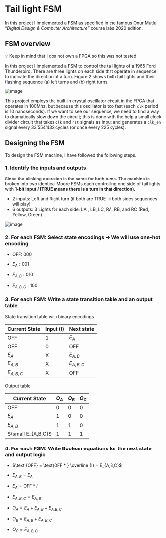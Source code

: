 # Tail light FSM
In this project I implemented a FSM as specified in the famous Onur Mutlu “*Digital Design & Computer Architecture”* course labs 2020 edition.
## FSM overview

💡 Keep in mind that I don not own a FPGA so this was not tested

In this project I implemented a FSM to control the tail lights of a 1965 Ford Thunderbird. There are three lights on each side that operate in sequence to indicate the direction of a turn. Figure 2 shows  both tail lights and their flashing sequence (a) left turns and (b) right turns.

![image](https://github.com/OmarNehad/Tail-Lights-FSM/assets/52573189/bad4defd-b719-4cdf-b6cb-b78e5215b5d4)

This project employs the built-in crystal oscillator circuit in the FPGA that operates in 100Mhz, but because this oscillator is too fast (each `clk` period is 10 nanoseconds). If we want to see our sequence, we need to find a way to dramatically slow down the circuit; this is done with the help a small clock divider circuit that takes `clk` and `rst` signals as input and generates a `clk_en` signal every 33’554’432 cycles (or once every 225 cycles).
## Designing the FSM

To design the FSM machine, I have followed the following steps.

### 1. Identify the inputs and outputs

Since the blinking operation is the same for both turns. The machine is broken into two identical Moore FSMs each controlling one side of tail lights with **1-bit input $I$ (TRUE means there is a turn in that direction).**

- 2 inputs: Left and Right turn (if both are TRUE → both sides sequences will play)
- 6 outputs: 3 Lights for each side: LA , LB, LC, RA, RB, and RC (Red, Yellow, Green)

![image](https://github.com/OmarNehad/Tail-Lights-FSM/assets/52573189/6f9409fe-028f-4b97-89b9-a5321266b6f1)
### 2. For each FSM: Select state encodings → We will use one-hot encoding

- OFF: 000

- $E_A: 001$

- $E_{A,B}: 010$

- $E_{A,B,C}: 100$

### 3. For each FSM: Write a state transition table and an output table

State transition table with binary encodings

| Current State | Input ($I$) | Next state |
| --- | --- | --- |
| OFF | 1 | $E_A$ |
| OFF | 0 | OFF |
| $E_A$ | X | $E_{A,B}$ |
| $E_{A,B}$ | X | $E_{A,B,C}$ |
| $E_{A,B,C}$ | X | OFF |

Output table

| Current State | $O_A$ | $O_B$ | $O_C$ |
| --- | --- | --- | --- |
| OFF | 0 | 0 | 0 |
| $E_{A}$ | 1 | 0 | 0 |
| $E_{A,B}$ | 1 | 1 | 0 |
| $\small E_{A,B,C}$ | 1 | 1 | 1 |

### 4. For each FSM: Write Boolean equations for the next state and output logic

- $\text {OFF} = \text{OFF * } \overline {I} + E_{A,B,C}$
- $E_{A,B} = E_A$

- $E_A = \text {OFF} * I$
- $E_{A,B,C} = E_{A,B}$

- $O_A = E_A + E_{A,B} + E_{A,B,C}$

- $O_B = E_{A,B} + E_{A,B,C}$

- $O_C = E_{A,B,C}$
